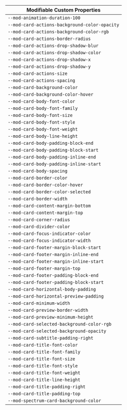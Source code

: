 | Modifiable Custom Properties                  |
| --------------------------------------------- |
| `--mod-animation-duration-100`                |
| `--mod-card-actions-background-color-opacity` |
| `--mod-card-actions-background-color-rgb`     |
| `--mod-card-actions-border-radius`            |
| `--mod-card-actions-drop-shadow-blur`         |
| `--mod-card-actions-drop-shadow-color`        |
| `--mod-card-actions-drop-shadow-x`            |
| `--mod-card-actions-drop-shadow-y`            |
| `--mod-card-actions-size`                     |
| `--mod-card-actions-spacing`                  |
| `--mod-card-background-color`                 |
| `--mod-card-background-color-hover`           |
| `--mod-card-body-font-color`                  |
| `--mod-card-body-font-family`                 |
| `--mod-card-body-font-size`                   |
| `--mod-card-body-font-style`                  |
| `--mod-card-body-font-weight`                 |
| `--mod-card-body-line-height`                 |
| `--mod-card-body-padding-block-end`           |
| `--mod-card-body-padding-block-start`         |
| `--mod-card-body-padding-inline-end`          |
| `--mod-card-body-padding-inline-start`        |
| `--mod-card-body-spacing`                     |
| `--mod-card-border-color`                     |
| `--mod-card-border-color-hover`               |
| `--mod-card-border-color-selected`            |
| `--mod-card-border-width`                     |
| `--mod-card-content-margin-bottom`            |
| `--mod-card-content-margin-top`               |
| `--mod-card-corner-radius`                    |
| `--mod-card-divider-color`                    |
| `--mod-card-focus-indicator-color`            |
| `--mod-card-focus-indicator-width`            |
| `--mod-card-footer-margin-block-start`        |
| `--mod-card-footer-margin-inline-end`         |
| `--mod-card-footer-margin-inline-start`       |
| `--mod-card-footer-margin-top`                |
| `--mod-card-footer-padding-block-end`         |
| `--mod-card-footer-padding-block-start`       |
| `--mod-card-horizontal-body-padding`          |
| `--mod-card-horizontal-preview-padding`       |
| `--mod-card-minimum-width`                    |
| `--mod-card-preview-border-width`             |
| `--mod-card-preview-minimum-height`           |
| `--mod-card-selected-background-color-rgb`    |
| `--mod-card-selected-background-opacity`      |
| `--mod-card-subtitle-padding-right`           |
| `--mod-card-title-font-color`                 |
| `--mod-card-title-font-family`                |
| `--mod-card-title-font-size`                  |
| `--mod-card-title-font-style`                 |
| `--mod-card-title-font-weight`                |
| `--mod-card-title-line-height`                |
| `--mod-card-title-padding-right`              |
| `--mod-card-title-padding-top`                |
| `--mod-spectrum-card-background-color`        |
